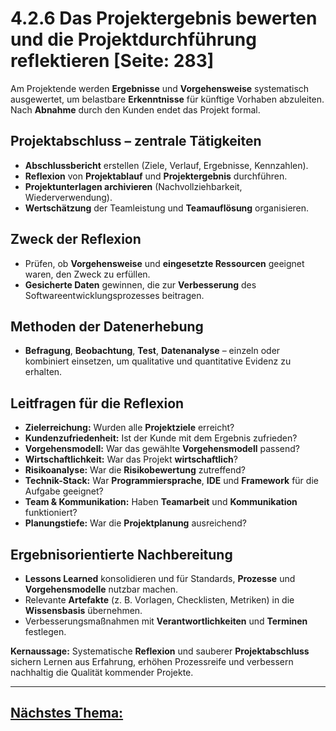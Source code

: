 # 4.2.6 Das Projektergebnis bewerten und die Projektdurchführung reflektieren [Seite: 283]

Am Projektende werden **Ergebnisse** und **Vorgehensweise** systematisch ausgewertet, um belastbare **Erkenntnisse** für künftige Vorhaben abzuleiten. Nach **Abnahme** durch den Kunden endet das Projekt formal. 

## Projektabschluss – zentrale Tätigkeiten

* **Abschlussbericht** erstellen (Ziele, Verlauf, Ergebnisse, Kennzahlen).
* **Reflexion** von **Projektablauf** und **Projektergebnis** durchführen.
* **Projektunterlagen archivieren** (Nachvollziehbarkeit, Wiederverwendung).
* **Wertschätzung** der Teamleistung und **Teamauflösung** organisieren. 

## Zweck der Reflexion

* Prüfen, ob **Vorgehensweise** und **eingesetzte Ressourcen** geeignet waren, den Zweck zu erfüllen.
* **Gesicherte Daten** gewinnen, die zur **Verbesserung** des Softwareentwicklungsprozesses beitragen. 

## Methoden der Datenerhebung

* **Befragung**, **Beobachtung**, **Test**, **Datenanalyse** – einzeln oder kombiniert einsetzen, um qualitative und quantitative Evidenz zu erhalten. 

## Leitfragen für die Reflexion

* **Zielerreichung:** Wurden alle **Projektziele** erreicht?
* **Kundenzufriedenheit:** Ist der Kunde mit dem Ergebnis zufrieden?
* **Vorgehensmodell:** War das gewählte **Vorgehensmodell** passend?
* **Wirtschaftlichkeit:** War das Projekt **wirtschaftlich**?
* **Risikoanalyse:** War die **Risikobewertung** zutreffend?
* **Technik-Stack:** War **Programmiersprache**, **IDE** und **Framework** für die Aufgabe geeignet?
* **Team & Kommunikation:** Haben **Teamarbeit** und **Kommunikation** funktioniert?
* **Planungstiefe:** War die **Projektplanung** ausreichend? 

## Ergebnisorientierte Nachbereitung

* **Lessons Learned** konsolidieren und für Standards, **Prozesse** und **Vorgehensmodelle** nutzbar machen.
* Relevante **Artefakte** (z. B. Vorlagen, Checklisten, Metriken) in die **Wissensbasis** übernehmen.
* Verbesserungsmaßnahmen mit **Verantwortlichkeiten** und **Terminen** festlegen. 

**Kernaussage:** Systematische **Reflexion** und sauberer **Projektabschluss** sichern Lernen aus Erfahrung, erhöhen Prozessreife und verbessern nachhaltig die Qualität kommender Projekte. 

---

## [Nächstes Thema:](../4_Kundenspezifische_Anwendungsentwicklung_durchfuehren_.md)